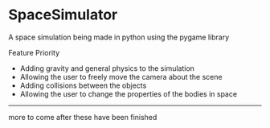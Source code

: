 # SpaceSimulator
A space simulation being made in python using the pygame library

Feature Priority
<ul>
  <li>Adding gravity and general physics to the simulation</li>
  <li>Allowing the user to freely move the camera about the scene</li>
  <li>Adding collisions between the objects</li>
  <li>Allowing the user to change the properties of the bodies in space</li>
 </ul>

<hr>

more to come after these have been finished
